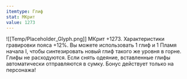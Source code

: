 ```yaml
---
itemtype: Глиф
stat: МКрит 
value: 1273
---
```

![[Temp/Placeholder_Glyph.png]]
МКрит +1273. Характеристики гравировки пояса +12%. Вы можете использовать 1 глиф и 1 Пламя начала I, чтобы синтезировать новый глиф такого же уровня в горне. Глифы не расходуются. Если снять одеяние, вставленные глифы автоматически отправляются в сумку. Бонус действует только на персонажа!
